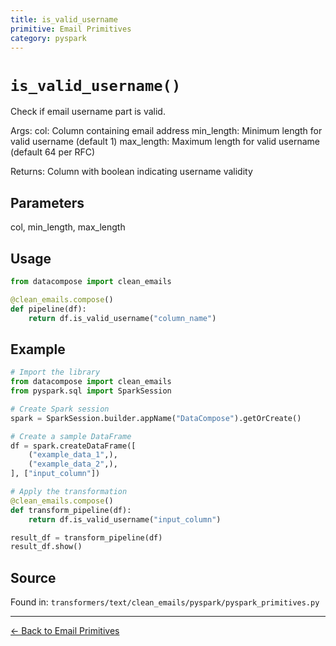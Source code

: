 ```yaml
---
title: is_valid_username
primitive: Email Primitives
category: pyspark
---
```


# `is_valid_username()`

Check if email username part is valid.

Args:
    col: Column containing email address
    min_length: Minimum length for valid username (default 1)
    max_length: Maximum length for valid username (default 64 per RFC)

Returns:
    Column with boolean indicating username validity

## Parameters

col, min_length, max_length

## Usage

```python
from datacompose import clean_emails

@clean_emails.compose()
def pipeline(df):
    return df.is_valid_username("column_name")
```

## Example

```python
# Import the library
from datacompose import clean_emails
from pyspark.sql import SparkSession

# Create Spark session
spark = SparkSession.builder.appName("DataCompose").getOrCreate()

# Create a sample DataFrame
df = spark.createDataFrame([
    ("example_data_1",),
    ("example_data_2",),
], ["input_column"])

# Apply the transformation
@clean_emails.compose()
def transform_pipeline(df):
    return df.is_valid_username("input_column")

result_df = transform_pipeline(df)
result_df.show()
```

## Source

Found in: `transformers/text/clean_emails/pyspark/pyspark_primitives.py`

---
[← Back to Email Primitives](/primitives/emails)

